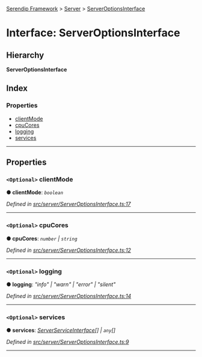 [Serendip Framework](../README.md) > [Server](../modules/server.md) > [ServerOptionsInterface](../interfaces/server.serveroptionsinterface-1.md)

# Interface: ServerOptionsInterface

## Hierarchy

**ServerOptionsInterface**

## Index

### Properties

* [clientMode](server.serveroptionsinterface-1.md#clientmode)
* [cpuCores](server.serveroptionsinterface-1.md#cpucores)
* [logging](server.serveroptionsinterface-1.md#logging)
* [services](server.serveroptionsinterface-1.md#services)

---

## Properties

<a id="clientmode"></a>

### `<Optional>` clientMode

**● clientMode**: *`boolean`*

*Defined in [src/server/ServerOptionsInterface.ts:17](https://github.com/m-esm/serendip/blob/c44cfd4/src/server/ServerOptionsInterface.ts#L17)*

___
<a id="cpucores"></a>

### `<Optional>` cpuCores

**● cpuCores**: *`number` \| `string`*

*Defined in [src/server/ServerOptionsInterface.ts:12](https://github.com/m-esm/serendip/blob/c44cfd4/src/server/ServerOptionsInterface.ts#L12)*

___
<a id="logging"></a>

### `<Optional>` logging

**● logging**: *"info" \| "warn" \| "error" \| "silent"*

*Defined in [src/server/ServerOptionsInterface.ts:14](https://github.com/m-esm/serendip/blob/c44cfd4/src/server/ServerOptionsInterface.ts#L14)*

___
<a id="services"></a>

### `<Optional>` services

**● services**: *[ServerServiceInterface](server.serverserviceinterface-1.md)[] \| `any`[]*

*Defined in [src/server/ServerOptionsInterface.ts:9](https://github.com/m-esm/serendip/blob/c44cfd4/src/server/ServerOptionsInterface.ts#L9)*

___

